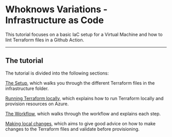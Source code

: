 # Whoknows Variations - Infrastructure as Code

This tutorial focuses on a basic IaC setup for a Virtual Machine and how to lint Terraform files in a Github Action.

---

## The tutorial

The tutorial is divided into the following sections:

[The Setup](./tutorials/01._the_setup.md), which walks you through the different Terraform files in the infrastructure folder. 

[Running Terraform locally](./tutorials/02._running_terraform_locally.md), which explains how to run Terraform locally and provision resources on Azure.

[The Workflow](./tutorials/03._the_workflow.md), which walks through the workflow and explains each step. 

[Making local changes](./tutorials/04._making_local_changes.md), which aims to give good advice on how to make changes to the Terraform files and validate before provisioning.
